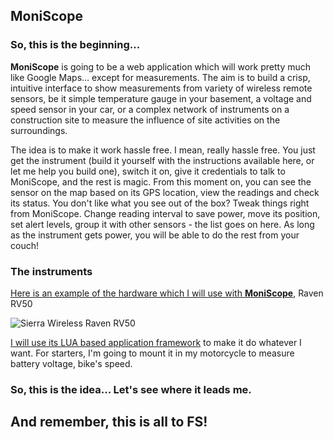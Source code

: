 ## MoniScope

### So, this is the beginning...

**MoniScope** is going to be a web application which will work pretty much like Google Maps... except for measurements. The aim is to build a crisp, intuitive interface to show measurements from variety of wireless remote sensors, be it simple temperature gauge in your basement, a voltage and speed sensor in your car, or a complex network of instruments on a construction site to measure the influence of site activities on the surroundings. 

The idea is to make it work hassle free. I mean, really hassle free. You just get the instrument (build it yourself with the instructions available here, or let me help you build one), switch it on, give it credentials to talk to MoniScope, and the rest is magic. From this moment on, you can see the sensor on the map based on its GPS location, view the readings and check its status. You don't like what you see out of the box? Tweak things right from MoniScope. Change reading interval to save power, move its position, set alert levels, group it with other sensors - the list goes on here. As long as the instrument gets power, you will be able to do the rest from your couch!

### The instruments 

[Here is an example of the hardware which I will use with **MoniScope**](https://www.sierrawireless.com/products-and-solutions/routers-gateways/rv50/), Raven RV50

![Sierra Wireless Raven RV50](https://www.sierrawireless.com/-/media/iot/products/gatewayproductpages/gateways_rv50_475x274.png?la=en)

[I will use its LUA based application framework](http://source.sierrawireless.com/resources/airlink/aleos_af/refdoc_aleos_af_api_1_3/) to make it do whatever I want. For starters, I'm going to mount it in my motorcycle to measure battery voltage, bike's speed.

### So, this is the idea... Let's see where it leads me.

## And remember, this is all to FS!

